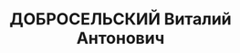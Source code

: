 ---
title: ДОБРОСЕЛЬСКИЙ Виталий Антонович
description: 'Арестован в 1937

  Приговор: ВК ВС СССР, 10.1937 - ИТЛ.

  *Жена - Добросельская М.М. репрессирована как ЧСИР.

  Источники: Сталинский список от 03.10.1937 (Аз.ССР, Кат.2)| Книга памяти "Узницы
  АЛЖИРа".'
---